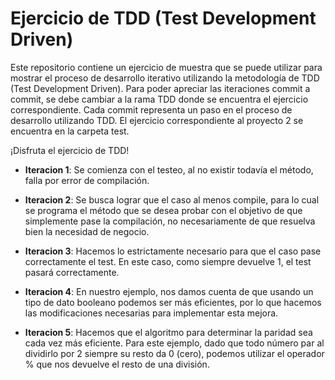 # Ejercicio de TDD (Test Development Driven)
Este repositorio contiene un ejercicio de muestra que se puede utilizar para mostrar el proceso de desarrollo iterativo utilizando la metodología de TDD (Test Development Driven).
Para poder apreciar las iteraciones commit a commit, se debe cambiar a la rama TDD donde se encuentra el ejercicio correspondiente.
Cada commit representa un paso en el proceso de desarrollo utilizando TDD.
El ejercicio correspondiente al proyecto 2 se encuentra en la carpeta test.

¡Disfruta el ejercicio de TDD! 

- **Iteracion 1**: Se comienza con el testeo, al no existir todavía el método, falla por error de compilación.

- **Iteracion 2**: Se busca lograr que el caso al menos compile, para lo cual se programa el método que se desea probar con el objetivo de que simplemente pase la compilación, no necesariamente de que resuelva bien la necesidad de negocio.

- **Iteracion 3**: Hacemos lo estrictamente necesario para que el caso pase correctamente el test. En este caso, como siempre devuelve 1, el test pasará correctamente.

- **Iteracion 4**: En nuestro ejemplo, nos damos cuenta de que usando un tipo de dato booleano podemos ser más eficientes, por lo que hacemos las modificaciones necesarias para implementar esta mejora.

- **Iteracion 5**: Hacemos que el algoritmo para determinar la paridad sea cada vez más eficiente. Para este ejemplo, dado que todo número par al dividirlo por 2 siempre su resto da 0 (cero), podemos utilizar el operador % que nos devuelve el resto de una división.
